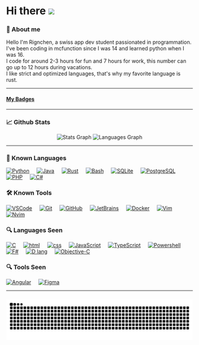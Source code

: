 # Hi there <img src="https://media.giphy.com/media/hvRJCLFzcasrR4ia7z/giphy.gif" width="25px"> </h1>

### 📖 About me
Hello I'm Rignchen, a swiss app dev student passionated in programmation.\
I've been coding in mcfunction since I was 14 and learned python when I was 16.\
I code for around 2-3 hours for fun and 7 hours for work, this number can go up to 12 hours during vacations.\
I like strict and optimized languages, that's why my favorite language is rust.

---
<!-- my-badges start -->
<h4><a href="https://github.com/my-badges/my-badges">My Badges</a></h4>
<!-- my-badges end -->

---
### 📈 Github Stats
<div align="center">
<img src='https://github-readme-stats.vercel.app/api?username=Rignchen&show_icons=true&theme=dark#gh-dark-mode-only' alt='Stats Graph' height=150>
<img src='https://github-readme-stats.vercel.app/api/top-langs?username=Rignchen&locale=en&hide_title=false&layout=compact&card_width=320&langs_count=5&theme=dracula&hide_border=false' alt='Languages Graph' height=150>
</div>

---
### 🚀 Known Languages
<div align="left">
<a href="https://www.python.org/"><img src="https://cdn.jsdelivr.net/gh/devicons/devicon/icons/python/python-original.svg" alt="Python" height="30" width="30"></a>
<img width="12"/>
<a href="https://www.java.com/"><img src="https://cdn.jsdelivr.net/gh/devicons/devicon/icons/java/java-original.svg" alt="Java" height="30" width="30"></a>
<img width="12"/>
<a href="https://www.rust-lang.org/"><img src="https://www.rust-lang.org/static/images/rust-logo-blk.svg" alt="Rust" height="30" width="30"></a>
<img width="12"/>
<a href="https://www.gnu.org/software/bash/"><img src="https://cdn.jsdelivr.net/gh/devicons/devicon/icons/bash/bash-original.svg" alt="Bash" height="30" width="30"></a>
<img width="12"/>
<a href="https://www.sqlite.org/"><img src="https://cdn.jsdelivr.net/gh/devicons/devicon/icons/sqlite/sqlite-original.svg" alt="SQLite" height="30" width="30"></a>
<img width="12"/>
<a href="https://www.postgresql.org/"><img src="https://cdn.jsdelivr.net/gh/devicons/devicon/icons/postgresql/postgresql-original.svg" alt="PostgreSQL" height="30" width="30"></a>
<img width="12"/>
<a href="https://www.php.net/"><img src="https://cdn.jsdelivr.net/gh/devicons/devicon/icons/php/php-original.svg" alt="PHP" height="30" width="30"></a>
<img width="12"/>
<a href="https://docs.microsoft.com/en-us/dotnet/csharp/"><img src="https://cdn.jsdelivr.net/gh/devicons/devicon/icons/csharp/csharp-original.svg" alt="C#" height="30" width="30"></a>
<img width="12"/>

</div>

### 🛠️ Known Tools
<div align="left">
<a href="https://code.visualstudio.com/"><img src="https://cdn.jsdelivr.net/gh/devicons/devicon/icons/vscode/vscode-original.svg" alt="VSCode" height="30" width="30"></a>
<img width="12"/>
<a href="https://git-scm.com/"><img src="https://cdn.jsdelivr.net/gh/devicons/devicon/icons/git/git-original.svg" alt="Git" height="30" width="30"></a>
<img width="12"/>
<a href="https://github.com"><img src="https://cdn.jsdelivr.net/gh/devicons/devicon/icons/github/github-original.svg" alt="GitHub" height="30" width="30"></a>
<img width="12"/>
<a href="https://www.jetbrains.com/"><img src="https://cdn.jsdelivr.net/gh/devicons/devicon/icons/jetbrains/jetbrains-original.svg" alt="JetBrains" height="30" width="30"></a>
<img width="12"/>
<a href="https://www.docker.com/"><img src="https://cdn.worldvectorlogo.com/logos/docker.svg" alt="Docker" height="30" width="30"></a>
<img width="12"/>
<a href="https://www.vim.org/"><img src="https://upload.wikimedia.org/wikipedia/commons/9/9f/Vimlogo.svg" alt="Vim" height="30" width="30"></a>
<img width="12"/>
<a href="https://neovim.io/"><img src="https://cdn.jsdelivr.net/gh/devicons/devicon/icons/neovim/neovim-original.svg" alt="Nvim" height="30" width="30"></a>
<img width="12"/>

</div>

### 🔍 Languages Seen
<div align="left">
<a href="https://en.wikipedia.org/wiki/C_(programming_language)"><img src="https://cdn.jsdelivr.net/gh/devicons/devicon/icons/c/c-original.svg" alt="C" height="30" width="30"></a>
<img width="12"/>
<a href="https://developer.mozilla.org/docs/Web/HTML"><img src="https://cdn.jsdelivr.net/gh/devicons/devicon/icons/html5/html5-original.svg" alt="html" height="30" width="30"></a>
<img width="12"/>
<a href="https://developer.mozilla.org/docs/Web/CSS"><img src="https://cdn.jsdelivr.net/gh/devicons/devicon/icons/css3/css3-original.svg" alt="css" height="30" width="30"></a>
<img width="12"/>
<a href="https://developer.mozilla.org/docs/Web/JavaScript"><img src="https://cdn.jsdelivr.net/gh/devicons/devicon/icons/javascript/javascript-original.svg" alt="JavaScript" height="30" width="30"></a>
<img width="12"/>
<a href="https://www.typescriptlang.org/"><img src="https://cdn.jsdelivr.net/gh/devicons/devicon/icons/typescript/typescript-original.svg" alt="TypeScript" height="30" width="30"></a>
<img width="12"/>
<a href="https://docs.microsoft.com/en-us/powershell/"><img src="https://cdn.jsdelivr.net/gh/devicons/devicon/icons/powershell/powershell-original.svg" alt="Powershell" height="30" width="30"></a>
<img width="12"/>
<a href="https://fsharp.org/"><img src="https://cdn.jsdelivr.net/gh/devicons/devicon/icons/fsharp/fsharp-original.svg" alt="F#" height="30" width="30"></a>
<img width="12"/>
<a href="https://dlang.org/"><img src="https://upload.wikimedia.org/wikipedia/commons/2/24/D_Programming_Language_logo.svg" alt="D lang" height="30" width="30"></a>
<img width="12"/>
<a href="https://developer.apple.com/documentation/objectivec"><img src="https://seeklogo.com/images/O/objective-c-logo-81746870EF-seeklogo.com.png" alt="Objective-C" height="30" width="30"></a>
<img width="12"/>

</div>

### 🔍 Tools Seen
<div align="left">
<a href="https://angular.io/"><img src="https://cdn.jsdelivr.net/gh/devicons/devicon/icons/angularjs/angularjs-original.svg" alt="Angular" height="30" width="30"></a>
<img width="12"/>
<a href="https://www.figma.com/"><img src="https://cdn.jsdelivr.net/gh/devicons/devicon/icons/figma/figma-original.svg" alt="Figma" height="30" width="30"></a>
<img width="12"/>

</div>

---
### 
<div align="center">
<img src='https://raw.githubusercontent.com/Rignchen/Rignchen/output/snake.svg' alt='Snake Animation'>
</div>

